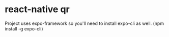 # react-native qr
Project uses expo-framework so you'll need to install expo-cli as well. (npm install -g expo-cli)
